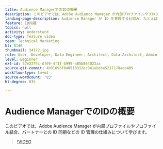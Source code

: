 ```yaml
---
title: Audience ManagerでのIDの概要
description: このビデオでは、Adobe Audience Manager が内部プロファイルやプロファイル結合、パートナーとの ID 同期などの ID 管理の仕組みについて学びます。
landing-page-description: Audience Manager が ID を管理する仕組み、たとえば内部プロファイルやプロファイル結合、パートナーとの ID 同期などについて学びます。
feature: ID同期
topics: null
activity: understand
doc-type: feature video
team: Technical Marketing
kt: 5146
thumbnail: 34172.jpg
role: User, Developer, Data Engineer, Architect, Data Architect, Admin, Leader
level: Beginner
exl-id: 57e2274c-df69-4f1f-b999-a05b864023aa
source-git-commit: 4b91696f840518312ec041abdbe5217178aee405
workflow-type: tm+mt
source-wordcount: '83'
ht-degree: 83%

---
```


# Audience ManagerでのIDの概要

このビデオでは、Adobe Audience Manager が内部プロファイルやプロファイル結合、パートナーとの ID 同期などの ID 管理の仕組みについて学びます。

>[!VIDEO](https://video.tv.adobe.com/v/34172/?quality=12)
